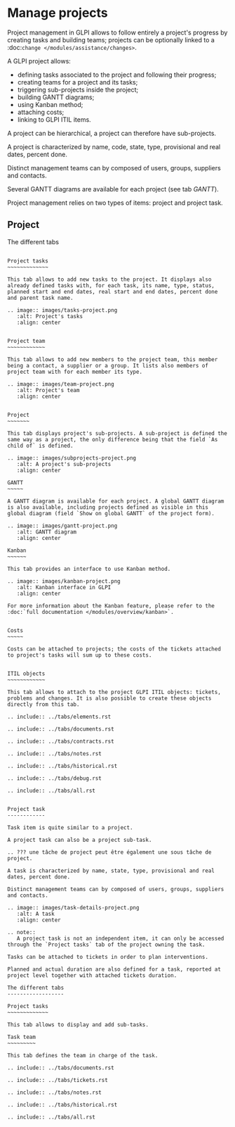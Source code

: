 Manage projects
===============

Project management in GLPI allows to follow entirely a project's progress by creating tasks and building teams; projects can be optionally linked to a :doc:`change </modules/assistance/changes>`. 

A GLPI project allows:

* defining tasks associated to the project and following their progress;
* creating teams for a project and its tasks;
* triggering sub-projects inside the project;
* building GANTT diagrams;
* using Kanban method;
* attaching costs;
* linking to GLPI ITIL items.

A project can be hierarchical, a project can therefore have sub-projects.

A project is characterized by name, code, state, type, provisional and real dates, percent done.

Distinct management teams can by composed of users, groups, suppliers and contacts.

Several GANTT diagrams are available for each project (see tab *GANTT*).

Project management relies on two types of items: project and project task.

Project
-------

The different tabs
~~~~~~~~~~~~~~~~~~

Project tasks
~~~~~~~~~~~~~

This tab allows to add new tasks to the project. It displays also already defined tasks with, for each task, its name, type, status, planned start and end dates, real start and end dates, percent done and parent task name.

.. image:: images/tasks-project.png
   :alt: Project's tasks
   :align: center


Project team
~~~~~~~~~~~~

This tab allows to add new members to the project team, this member being a contact, a supplier or a group. It lists also members of project team with for each member its type.

.. image:: images/team-project.png
   :alt: Project's team
   :align: center


Project
~~~~~~~

This tab displays project's sub-projects. A sub-project is defined the same way as a project, the only difference being that the field `As child of` is defined.

.. image:: images/subprojects-project.png
   :alt: A project's sub-projects
   :align: center

GANTT
~~~~~

A GANTT diagram is available for each project. A global GANTT diagram is also available, including projects defined as visible in this global diagram (field `Show on global GANTT` of the project form).

.. image:: images/gantt-project.png
   :alt: GANTT diagram
   :align: center

Kanban
~~~~~~

This tab provides an interface to use Kanban method.

.. image:: images/kanban-project.png
   :alt: Kanban interface in GLPI
   :align: center

For more information about the Kanban feature, please refer to the :doc:`full documentation </modules/overview/kanban>`.


Costs
~~~~~

Costs can be attached to projects; the costs of the tickets attached to project's tasks will sum up to these costs.


ITIL objects
~~~~~~~~~~~~

This tab allows to attach to the project GLPI ITIL objects: tickets, problems and changes. It is also possible to create these objects directly from this tab.

.. include:: ../tabs/elements.rst

.. include:: ../tabs/documents.rst

.. include:: ../tabs/contracts.rst

.. include:: ../tabs/notes.rst

.. include:: ../tabs/historical.rst

.. include:: ../tabs/debug.rst

.. include:: ../tabs/all.rst


Project task
------------

Task item is quite similar to a project.

A project task can also be a project sub-task.

.. ??? une tâche de project peut être également une sous tâche de project.

A task is characterized by name, state, type, provisional and real dates, percent done.

Distinct management teams can by composed of users, groups, suppliers and contacts.

.. image:: images/task-details-project.png
   :alt: A task
   :align: center

.. note::
   A project task is not an independent item, it can only be accessed through the `Project tasks` tab of the project owning the task.

Tasks can be attached to tickets in order to plan interventions.

Planned and actual duration are also defined for a task, reported at project level together with attached tickets duration.

The different tabs
------------------

Project tasks
~~~~~~~~~~~~~

This tab allows to display and add sub-tasks.

Task team
~~~~~~~~~

This tab defines the team in charge of the task.

.. include:: ../tabs/documents.rst

.. include:: ../tabs/tickets.rst

.. include:: ../tabs/notes.rst

.. include:: ../tabs/historical.rst

.. include:: ../tabs/all.rst
